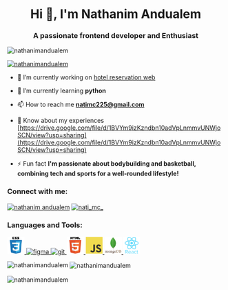 <h1 align="center">Hi 👋, I'm Nathanim Andualem</h1>
<h3 align="center">A passionate frontend developer and Enthusiast</h3>

<p align="left"> <img src="https://komarev.com/ghpvc/?username=nathanimandualem&label=Profile%20views&color=0e75b6&style=flat" alt="nathanimandualem" /> </p>

<p align="left"> <a href="https://github.com/ryo-ma/github-profile-trophy"><img src="https://github-profile-trophy.vercel.app/?username=nathanimandualem" alt="nathanimandualem" /></a> </p>

- 🔭 I’m currently working on [hotel reservation web](https://hotel-reservation-nu.vercel.app/)

- 🌱 I’m currently learning **python**

- 📫 How to reach me **natimc225@gmail.com**

- 📄 Know about my experiences [https://drive.google.com/file/d/1BVYm9izKzndbn10adVpLnmmvUNWjoSCN/view?usp=sharing](https://drive.google.com/file/d/1BVYm9izKzndbn10adVpLnmmvUNWjoSCN/view?usp=sharing)

- ⚡ Fun fact **I'm passionate about bodybuilding and basketball, combining tech and sports for a well-rounded lifestyle!**

<h3 align="left">Connect with me:</h3>
<p align="left">
<a href="https://linkedin.com/in/nathanim andualem" target="blank"><img align="center" src="https://raw.githubusercontent.com/rahuldkjain/github-profile-readme-generator/master/src/images/icons/Social/linked-in-alt.svg" alt="nathanim andualem" height="30" width="40" /></a>
<a href="https://instagram.com/nati_mc_" target="blank"><img align="center" src="https://raw.githubusercontent.com/rahuldkjain/github-profile-readme-generator/master/src/images/icons/Social/instagram.svg" alt="nati_mc_" height="30" width="40" /></a>
</p>

<h3 align="left">Languages and Tools:</h3>
<p align="left"> <a href="https://www.w3schools.com/css/" target="_blank" rel="noreferrer"> <img src="https://raw.githubusercontent.com/devicons/devicon/master/icons/css3/css3-original-wordmark.svg" alt="css3" width="40" height="40"/> </a> <a href="https://www.figma.com/" target="_blank" rel="noreferrer"> <img src="https://www.vectorlogo.zone/logos/figma/figma-icon.svg" alt="figma" width="40" height="40"/> </a> <a href="https://git-scm.com/" target="_blank" rel="noreferrer"> <img src="https://www.vectorlogo.zone/logos/git-scm/git-scm-icon.svg" alt="git" width="40" height="40"/> </a> <a href="https://www.w3.org/html/" target="_blank" rel="noreferrer"> <img src="https://raw.githubusercontent.com/devicons/devicon/master/icons/html5/html5-original-wordmark.svg" alt="html5" width="40" height="40"/> </a> <a href="https://developer.mozilla.org/en-US/docs/Web/JavaScript" target="_blank" rel="noreferrer"> <img src="https://raw.githubusercontent.com/devicons/devicon/master/icons/javascript/javascript-original.svg" alt="javascript" width="40" height="40"/> </a> <a href="https://www.mongodb.com/" target="_blank" rel="noreferrer"> <img src="https://raw.githubusercontent.com/devicons/devicon/master/icons/mongodb/mongodb-original-wordmark.svg" alt="mongodb" width="40" height="40"/> </a> <a href="https://reactjs.org/" target="_blank" rel="noreferrer"> <img src="https://raw.githubusercontent.com/devicons/devicon/master/icons/react/react-original-wordmark.svg" alt="react" width="40" height="40"/> </a> </p>

<p><img align="left" src="https://github-readme-stats.vercel.app/api/top-langs?username=nathanimandualem&show_icons=true&locale=en&layout=compact" alt="nathanimandualem" /></p>

<p>&nbsp;<img align="center" src="https://github-readme-stats.vercel.app/api?username=nathanimandualem&show_icons=true&locale=en" alt="nathanimandualem" /></p>

<p><img align="center" src="https://github-readme-streak-stats.herokuapp.com/?user=nathanimandualem&" alt="nathanimandualem" /></p>


<!--
**nathanimandualem/nathanimandualem** is a ✨ _special_ ✨ repository because its `README.md` (this file) appears on your GitHub profile.

Here are some ideas to get you started:

- 🔭 I’m currently working on ...
- 🌱 I’m currently learning ...
- 👯 I’m looking to collaborate on ...
- 🤔 I’m looking for help with ...
- 💬 Ask me about ...
- 📫 How to reach me: ...
- 😄 Pronouns: ...
- ⚡ Fun fact: ...
-->
